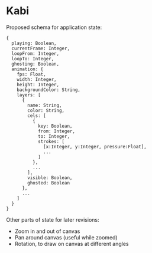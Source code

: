 # Kabi

Proposed schema for application state:

```
{
  playing: Boolean,
  currentFrame: Integer,
  loopFrom: Integer,
  loopTo: Integer,
  ghosting: Boolean,
  animation: {
    fps: Float,
    width: Integer,
    height: Integer,
    backgroundColor: String,
    layers: [
      {
        name: String,
        color: String,
        cels: [
          {
            key: Boolean,
            from: Integer,
            to: Integer,
            strokes: [
              [x:Integer, y:Integer, pressure:Float],
              ...
            ]
          },
          ...
        ],
        visible: Boolean,
        ghosted: Boolean
      },
      ...
    ]
  }
}
```

Other parts of state for later revisions:

- Zoom in and out of canvas
- Pan around canvas (useful while zoomed)
- Rotation, to draw on canvas at different angles
